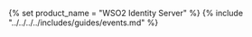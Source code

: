 {% set product_name = "WSO2 Identity Server" %}
{% include "../../../../includes/guides/events.md" %}